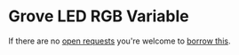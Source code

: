 # Grove LED RGB Variable
If there are no [open requests](../../../../issues?q=is%3Aissue+is%3Aopen+%22Grove+LED+RGB+Variable%22+in%3Atitle) you're welcome to [borrow this](../../../../issues/new?title=Borrow+request+for+Grove+LED+RGB+Variable&body=1+piece+of+%5Bthis%5D%28..%2Fblob%2Fmain%2F.%2FHardware%2FActuators%2FGrove_LED_RGB_Variable.md%29+for+~2+weeks.).